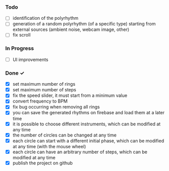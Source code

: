### Todo

- [ ] 	identification of the polyrhythm
- [ ]   generation of a random polyrhythm (of a specific type) starting from external sources (ambient noise, webcam image, other)
- [ ]   fix scroll

### In Progress

- [ ]   UI improvements

### Done ✓

- [x]   set maximum number of rings
- [x] 	set maximum number of steps
- [x] 	fix the speed slider, it must start from a minimum value
- [x]   convert frequency to BPM
- [x]   fix bug occurring when removing all rings
- [x]	you can save the generated rhythms on firebase and load them at a later time
- [x]   it is possible to choose different instruments, which can be modified at any time
- [x]   the number of circles can be changed at any time
- [x]   each circle can start with a different initial phase, which can be modified at any time (with the mouse wheel)
- [x]   each circle can have an arbitrary number of steps, which can be modified at any time
- [x]   publish the project on github
